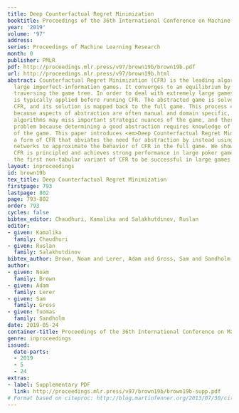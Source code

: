 ```yaml
---
title: Deep Counterfactual Regret Minimization
booktitle: Proceedings of the 36th International Conference on Machine Learning
year: '2019'
volume: '97'
address: 
series: Proceedings of Machine Learning Research
month: 0
publisher: PMLR
pdf: http://proceedings.mlr.press/v97/brown19b/brown19b.pdf
url: http://proceedings.mlr.press/v97/brown19b.html
abstract: Counterfactual Regret Minimization (CFR) is the leading algorithm for solving
  large imperfect-information games. It converges to an equilibrium by iteratively
  traversing the game tree. In order to deal with extremely large games, abstraction
  is typically applied before running CFR. The abstracted game is solved with tabular
  CFR, and its solution is mapped back to the full game. This process can be problematic
  because aspects of abstraction are often manual and domain specific, abstraction
  algorithms may miss important strategic nuances of the game, and there is a chicken-and-egg
  problem because determining a good abstraction requires knowledge of the equilibrium
  of the game. This paper introduces <em>Deep Counterfactual Regret Minimization</em>,
  a form of CFR that obviates the need for abstraction by instead using deep neural
  networks to approximate the behavior of CFR in the full game. We show that Deep
  CFR is principled and achieves strong performance in large poker games. This is
  the first non-tabular variant of CFR to be successful in large games.
layout: inproceedings
id: brown19b
tex_title: Deep Counterfactual Regret Minimization
firstpage: 793
lastpage: 802
page: 793-802
order: 793
cycles: false
bibtex_editor: Chaudhuri, Kamalika and Salakhutdinov, Ruslan
editor:
- given: Kamalika
  family: Chaudhuri
- given: Ruslan
  family: Salakhutdinov
bibtex_author: Brown, Noam and Lerer, Adam and Gross, Sam and Sandholm, Tuomas
author:
- given: Noam
  family: Brown
- given: Adam
  family: Lerer
- given: Sam
  family: Gross
- given: Tuomas
  family: Sandholm
date: 2019-05-24
container-title: Proceedings of the 36th International Conference on Machine Learning
genre: inproceedings
issued:
  date-parts:
  - 2019
  - 5
  - 24
extras:
- label: Supplementary PDF
  link: http://proceedings.mlr.press/v97/brown19b/brown19b-supp.pdf
# Format based on citeproc: http://blog.martinfenner.org/2013/07/30/citeproc-yaml-for-bibliographies/
---
```

